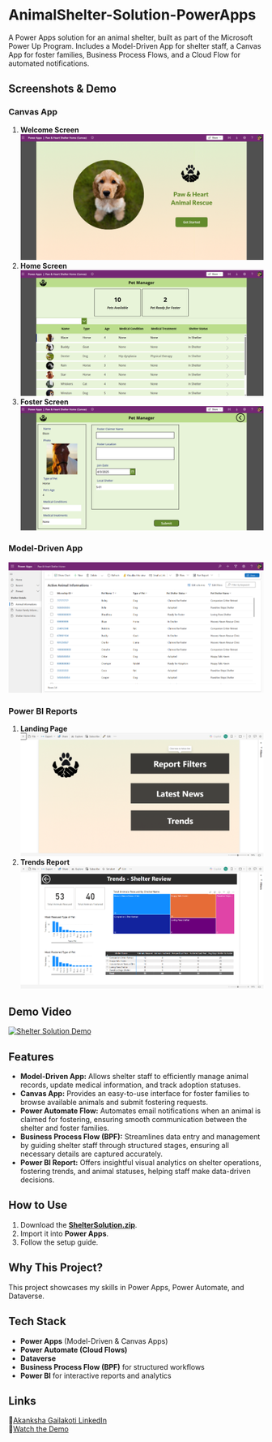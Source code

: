 # AnimalShelter-Solution-PowerApps
A Power Apps solution for an animal shelter, built as part of the Microsoft Power Up Program. Includes a Model-Driven App for shelter staff, a Canvas App for foster families, Business Process Flows, and a Cloud Flow for automated notifications.

## **Screenshots & Demo**  

### **Canvas App**  
1. **Welcome Screen**  
   ![Welcome Screen](https://github.com/akankshagailakoti/AnimalShelter-Solution-PowerApps/blob/main/canvas%20app.png)  
2. **Home Screen**  
   ![Home Screen](https://github.com/akankshagailakoti/AnimalShelter-Solution-PowerApps/blob/main/canvas%20app%201.png)  
3. **Foster Screen**  
   ![Foster Screen](https://github.com/akankshagailakoti/AnimalShelter-Solution-PowerApps/blob/main/canvas%20app%202.png)  

### **Model-Driven App**  
![Model Driven App](https://github.com/akankshagailakoti/AnimalShelter-Solution-PowerApps/blob/main/model%20driven%20app.png)  

### **Power BI Reports**  
1. **Landing Page**  
   ![Landing Page](https://github.com/akankshagailakoti/AnimalShelter-Solution-PowerApps/blob/main/power%20bi%20report.png)  
2. **Trends Report**  
   ![Trends](https://github.com/akankshagailakoti/AnimalShelter-Solution-PowerApps/blob/main/power%20bi%20report%201.png)  

## **Demo Video**  
[![Shelter Solution Demo](https://img.youtube.com/vi/NPHvukHG9f4/maxresdefault.jpg)](https://www.youtube.com/watch?v=NPHvukHG9f4)


## **Features**  
- **Model-Driven App:** Allows shelter staff to efficiently manage animal records, update medical information, and track adoption statuses.  
- **Canvas App:** Provides an easy-to-use interface for foster families to browse available animals and submit fostering requests.  
- **Power Automate Flow:** Automates email notifications when an animal is claimed for fostering, ensuring smooth communication between the shelter and foster families.  
- **Business Process Flow (BPF):** Streamlines data entry and management by guiding shelter staff through structured stages, ensuring all necessary details are captured accurately.  
- **Power BI Report:** Offers insightful visual analytics on shelter operations, fostering trends, and animal statuses, helping staff make data-driven decisions.  

## **How to Use**  
1. Download the [**ShelterSolution.zip**](https://github.com/akankshagailakoti/AnimalShelter-Solution-PowerApps/blob/main/ShelterSolution.zip).  
2. Import it into **Power Apps**.  
3. Follow the setup guide.  


## **Why This Project?**  
This project showcases my skills in Power Apps, Power Automate, and Dataverse.  

## **Tech Stack**  
- **Power Apps** (Model-Driven & Canvas Apps)  
- **Power Automate (Cloud Flows)**  
- **Dataverse**  
- **Business Process Flow (BPF)** for structured workflows  
- **Power BI** for interactive reports and analytics  

## **Links**  
🔗[Akanksha Gailakoti LinkedIn](https://www.linkedin.com/in/akanksha-gailakoti/)  
🎥[Watch the Demo](https://www.youtube.com/watch?v=NPHvukHG9f4)  


